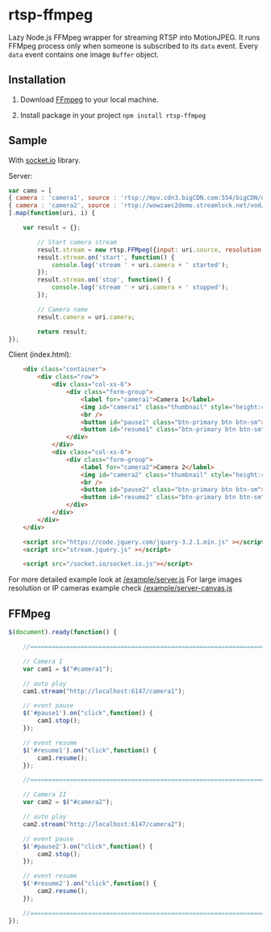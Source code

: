 # rtsp-ffmpeg
Lazy Node.js FFMpeg wrapper for streaming RTSP into MotionJPEG. It runs FFMpeg process only when someone is subscribed to
its `data` event. Every `data` event contains one image `Buffer` object.

## Installation

1. Download [FFmpeg](http://www.ffmpeg.org/) to your local machine.

2. Install package in your project `npm install rtsp-ffmpeg`

## Sample
With [socket.io](http://socket.io/) library.

Server:
```javascript
var cams = [
{ camera : 'camera1', source : 'rtsp://mpv.cdn3.bigCDN.com:554/bigCDN/definst/mp4:bigbuckbunnyiphone_400.mp4' },
{ camera : 'camera2', source : 'rtsp://wowzaec2demo.streamlock.net/vod/mp4:BigBuckBunny_115k.mov'}
].map(function(uri, i) {

	var result = {};

		// Start camera stream
		result.stream = new rtsp.FFMpeg({input: uri.source, resolution: '320x240', quality: 3});
		result.stream.on('start', function() {
			console.log('stream ' + uri.camera + ' started');
		});
		result.stream.on('stop', function() {
			console.log('stream ' + uri.camera + ' stopped');
		});

		// Camera name
		result.camera = uri.camera;

		return result;
});
```

Client (index.html):
```html
	<div class="container">
		<div class="row">
			<div class="col-xs-6">
			  	<div class="form-group">
			   		<label for="camera1">Camera 1</label>
			   		<img id="camera1" class="thumbnail" style="height:400px;width: 100%">
			   		<br />
			   		<button id="pause1" class="btn-primary btn btn-sm">Pause</button>
			   		<button id="resume1" class="btn-primary btn btn-sm">Resume</button>
			    </div>
			</div>
			<div class="col-xs-6">
			  	<div class="form-group">
			   		<label for="camera2">Camera 2</label>
			   		<img id="camera2" class="thumbnail" style="height:400px;width: 100%">
			   		<br />
			   		<button id="pause2" class="btn-primary btn btn-sm">Pause</button>
			   		<button id="resume2" class="btn-primary btn btn-sm">Resume</button>
			    </div>
			</div>
		</div>
	</div>

	<script src="https://code.jquery.com/jquery-3.2.1.min.js" ></script>
	<script src="stream.jquery.js" ></script>

	<script src="/socket.io/socket.io.js"></script>
```

For more detailed example look at [/example/server.js](/example/server.js)
For large images resolution or IP cameras example check [/example/server-canvas.js](/example/server-canvas.js)

## FFMpeg

```javascript
$(document).ready(function() {

	//======================================================================/

	// Camera I
	var cam1 = $("#camera1");

	// auto play
	cam1.stream("http://localhost:6147/camera1");

	// event pause
	$('#pause1').on("click",function() {
		cam1.stop();
	});

	// event resume
	$('#resume1').on("click",function() {
		cam1.resume();
	});

	//======================================================================/

	// Camera II
	var cam2 = $("#camera2");

	// auto play
	cam2.stream("http://localhost:6147/camera2");

	// event pause
	$('#pause2').on("click",function() {
		cam2.stop();
	});

	// event resume
	$('#resume2').on("click",function() {
		cam2.resume();
	});

	//======================================================================/
});
```
